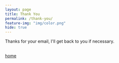 ```yaml
---
layout: page
title: Thank You
permalink: /thank-you/
feature-img: "img/color.png"
hide: true
---
```



Thanks for your email, I'll get back to you if necessary.

<br>
<a href= link>home</a>

